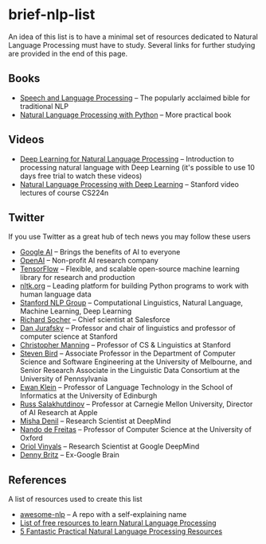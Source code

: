 # brief-nlp-list

An idea of this list is to have a minimal set of resources dedicated to Natural Language Processing must have to study. Several links for further studying are provided in the end of this page. 

## Books

- [Speech and Language Processing](https://web.stanford.edu/~jurafsky/slp3/) – The popularly acclaimed bible for traditional NLP
- [Natural Language Processing with Python](http://www.nltk.org/book/) – More practical book


## Videos
- [Deep Learning for Natural Language Processing](https://www.oreilly.com/library/view/deep-learning-for/9780134851921/) – Introduction to processing natural language with Deep Learning (it's possible to use 10 days free trial to watch these videos)
- [Natural Language Processing with Deep Learning](https://www.youtube.com/playlist?list=PLqdrfNEc5QnuV9RwUAhoJcoQvu4Q46Lja) – Stanford video lectures of course CS224n

## Twitter

If you use Twitter as a great hub of tech news you may follow these users

- [Google AI](https://twitter.com/GoogleAI) – Brings the benefits of AI to everyone
- [OpenAI](https://twitter.com/OpenAI) – Non-profit AI research company
- [TensorFlow](https://twitter.com/TensorFlow) – Flexible, and scalable open-source machine learning library for research and production
- [nltk.org](https://twitter.com/NLTK_org) – Leading platform for building Python programs to work with human language data
- [Stanford NLP Group](https://twitter.com/stanfordnlp) – Computational Linguistics, Natural Language, Machine Learning, Deep Learning
- [Richard Socher](https://twitter.com/RichardSocher) – Chief scientist at Salesforce
- [Dan Jurafsky](https://twitter.com/jurafsky) – Professor and chair of linguistics and professor of computer science at Stanford
- [Christopher Manning](https://twitter.com/chrmanning) – Professor of CS & Linguistics at Stanford
- [Steven Bird](https://twitter.com/StevenBird) – Associate Professor in the Department of Computer Science and Software Engineering at the University of Melbourne, and Senior Research Associate in the Linguistic Data Consortium at the University of Pennsylvania
- [Ewan Klein](https://twitter.com/ewanhklein) – Professor of Language Technology in the School of Informatics at the University of Edinburgh
- [Russ Salakhutdinov](https://twitter.com/rsalakhu) – Professor at Carnegie Mellon University, Director of AI Research at Apple
- [Misha Denil](https://twitter.com/notmisha) – Research Scientist at DeepMind
- [Nando de Freitas](https://twitter.com/NandoDF) – Professor of Computer Science at the University of Oxford
- [Oriol Vinyals](https://twitter.com/OriolVinyalsML) – Research Scientist at Google DeepMind
- [Denny Britz](https://twitter.com/dennybritz) – Ex-Google Brain

## References

A list of resources used to create this list 

- [awesome-nlp](https://github.com/keon/awesome-nlp) – A repo with a self-explaining name
- [List of free resources to learn Natural Language Processing](https://hackernoon.com/list-of-free-resources-to-learn-natural-language-processing-5bc4b76db552)
- [5 Fantastic Practical Natural Language Processing Resources](https://www.kdnuggets.com/2018/02/5-fantastic-practical-natural-language-processing-resources.html)

